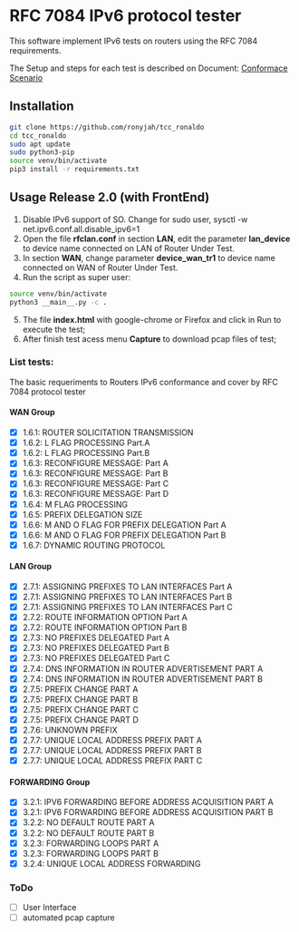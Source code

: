 # RFC 7084 IPv6 protocol tester

This software implement IPv6 tests on routers using the RFC 7084 requirements.

The Setup and steps for each test is described on Document: [Conformace Scenario](https://www.ipv6ready.org/docs/CE_Router_Conformance_Latest.pdf)

## Installation
```bash
git clone https://github.com/ronyjah/tcc_ronaldo
cd tcc_ronaldo
sudo apt update
sudo python3-pip
source venv/bin/activate
pip3 install -r requirements.txt
```

## Usage Release 2.0 (with FrontEnd)
1. Disable IPv6 support of SO. Change for sudo user, sysctl -w net.ipv6.conf.all.disable_ipv6=1
2. Open the file **rfclan.conf** in section **LAN**, edit the parameter **lan_device** to device name connected on LAN of Router Under Test.
3. In section **WAN**, change parameter **device_wan_tr1** to device name connected on WAN of Router Under Test.
4. Run the script as super user:

```bash
source venv/bin/activate
python3 __main__.py -c .
```
5. The file **index.html** with google-chrome or Firefox and click in Run to execute the test;
6. After finish test acess menu **Capture** to download pcap files of test;

### List tests:
The basic requeriments to Routers IPv6 conformance and cover by RFC 7084 protocol  tester

#### WAN Group
- [x] 1.6.1: ROUTER SOLICITATION TRANSMISSION
- [x] 1.6.2: L FLAG PROCESSING Part.A
- [x] 1.6.2: L FLAG PROCESSING Part.B
- [x] 1.6.3: RECONFIGURE MESSAGE: Part A
- [x] 1.6.3: RECONFIGURE MESSAGE: Part B
- [x] 1.6.3: RECONFIGURE MESSAGE: Part C
- [x] 1.6.3: RECONFIGURE MESSAGE: Part D
- [x] 1.6.4: M FLAG PROCESSING 
- [x] 1.6.5: PREFIX DELEGATION SIZE
- [x] 1.6.6: M AND O FLAG FOR PREFIX DELEGATION Part A
- [x] 1.6.6: M AND O FLAG FOR PREFIX DELEGATION Part B
- [x] 1.6.7: DYNAMIC ROUTING PROTOCOL

#### LAN Group
- [x] 2.7.1: ASSIGNING PREFIXES TO LAN INTERFACES Part A
- [x] 2.7.1: ASSIGNING PREFIXES TO LAN INTERFACES Part B
- [x] 2.7.1: ASSIGNING PREFIXES TO LAN INTERFACES Part C
- [x] 2.7.2: ROUTE INFORMATION OPTION  Part A
- [x] 2.7.2: ROUTE INFORMATION OPTION  Part B
- [x] 2.7.3: NO PREFIXES DELEGATED Part A
- [x] 2.7.3: NO PREFIXES DELEGATED Part B
- [x] 2.7.3: NO PREFIXES DELEGATED Part C
- [x] 2.7.4: DNS INFORMATION IN ROUTER ADVERTISEMENT PART A
- [x] 2.7.4: DNS INFORMATION IN ROUTER ADVERTISEMENT PART B
- [x] 2.7.5: PREFIX CHANGE PART A
- [x] 2.7.5: PREFIX CHANGE PART B
- [x] 2.7.5: PREFIX CHANGE PART C
- [x] 2.7.5: PREFIX CHANGE PART D
- [x] 2.7.6: UNKNOWN PREFIX
- [x] 2.7.7: UNIQUE LOCAL ADDRESS PREFIX PART A
- [x] 2.7.7: UNIQUE LOCAL ADDRESS PREFIX PART B
- [x] 2.7.7: UNIQUE LOCAL ADDRESS PREFIX PART C

#### FORWARDING Group
- [x] 3.2.1: IPV6 FORWARDING BEFORE ADDRESS ACQUISITION PART A
- [x] 3.2.1: IPV6 FORWARDING BEFORE ADDRESS ACQUISITION PART B
- [x] 3.2.2: NO DEFAULT ROUTE PART A
- [x] 3.2.2: NO DEFAULT ROUTE PART B
- [x] 3.2.3: FORWARDING LOOPS PART A
- [x] 3.2.3: FORWARDING LOOPS PART B
- [x] 3.2.4: UNIQUE LOCAL ADDRESS FORWARDING

### ToDo
- [ ] User Interface
- [ ] automated pcap capture
